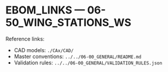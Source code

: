 # EBOM_LINKS — 06-50_WING_STATIONS_WS

Reference links:
- CAD models: `./CAx/CAD/`
- Master conventions: `../../06-00_GENERAL/README.md`
- Validation rules: `../../06-00_GENERAL/VALIDATION_RULES.json`
